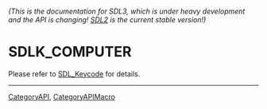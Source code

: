 ###### (This is the documentation for SDL3, which is under heavy development and the API is changing! [SDL2](https://wiki.libsdl.org/SDL2/) is the current stable version!)
# SDLK_COMPUTER

Please refer to [SDL_Keycode](SDL_Keycode) for details.

----
[CategoryAPI](CategoryAPI), [CategoryAPIMacro](CategoryAPIMacro)

